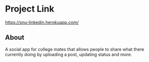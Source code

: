 # Project Link

https://snu-linkedin.herokuapp.com/

## About
A social app for college mates that allows people to share what there currently doing by uploading a post, updating status and more.
